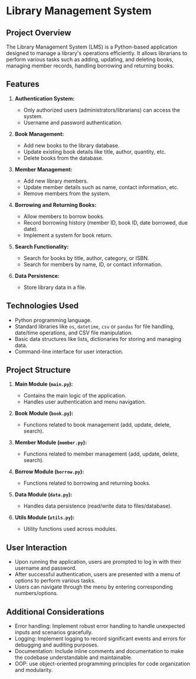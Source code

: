# Library Management System

## Project Overview
The Library Management System (LMS) is a Python-based application designed to manage a library's operations efficiently. It allows librarians to perform various tasks such as adding, updating, and deleting books, managing member records, handling borrowing and returning books.

## Features
1. **Authentication System:**
    - Only authorized users (administrators/librarians) can access the system.
    - Username and password authentication.

2. **Book Management:**
    - Add new books to the library database.
    - Update existing book details like title, author, quantity, etc.
    - Delete books from the database.

3. **Member Management:**
    - Add new library members.
    - Update member details such as name, contact information, etc.
    - Remove members from the system.

4. **Borrowing and Returning Books:**
    - Allow members to borrow books.
    - Record borrowing history (member ID, book ID, date borrowed, due date).
    - Implement a system for book return.

5. **Search Functionality:**
    - Search for books by title, author, category, or ISBN.
    - Search for members by name, ID, or contact information.

6. **Data Persistence:**
    - Store library data in a file.

## Technologies Used
- Python programming language.
- Standard libraries like `os`, `datetime`, `csv` or `pandas` for file handling, date/time operations, and CSV file manipulation.
- Basic data structures like lists, dictionaries for storing and managing data.
- Command-line interface for user interaction.

## Project Structure
1. **Main Module (`main.py`):**
    - Contains the main logic of the application.
    - Handles user authentication and menu navigation.

2. **Book Module (`book.py`):**
    - Functions related to book management (add, update, delete, search).

3. **Member Module (`member.py`):**
    - Functions related to member management (add, update, delete, search).

4. **Borrow Module (`borrow.py`):**
    - Functions related to borrowing and returning books.

5. **Data Module (`data.py`):**
    - Handles data persistence (read/write data to files/database).

6. **Utils Module (`utils.py`):**
    - Utility functions used across modules.

## User Interaction
- Upon running the application, users are prompted to log in with their username and password.
- After successful authentication, users are presented with a menu of options to perform various tasks.
- Users can navigate through the menu by entering corresponding numbers/options.

## Additional Considerations
- Error handling: Implement robust error handling to handle unexpected inputs and scenarios gracefully.
- Logging: Implement logging to record significant events and errors for debugging and auditing purposes.
- Documentation: Include inline comments and documentation to make the codebase understandable and maintainable.
- OOP: use object-oriented programming principles for code organization and modularity.

